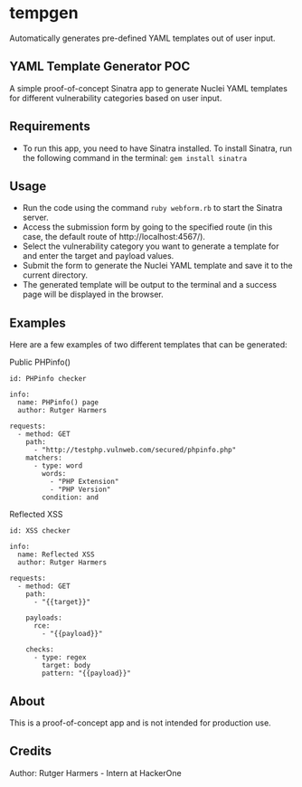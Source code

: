 # tempgen
Automatically generates pre-defined YAML templates out of user input.  

## YAML Template Generator POC
A simple proof-of-concept Sinatra app to generate Nuclei YAML templates for different vulnerability categories based on user input.

## Requirements
- To run this app, you need to have Sinatra installed. To install Sinatra, run the following command in the terminal:
```gem install sinatra```

## Usage
- Run the code using the command ```ruby webform.rb``` to start the Sinatra server.
- Access the submission form by going to the specified route (in this case, the default route of http://localhost:4567/).
- Select the vulnerability category you want to generate a template for and enter the target and payload values.
- Submit the form to generate the Nuclei YAML template and save it to the current directory.
- The generated template will be output to the terminal and a success page will be displayed in the browser.

## Examples
Here are a few examples of two different templates that can be generated:

Public PHPinfo()
```
id: PHPinfo checker

info:
  name: PHPinfo() page
  author: Rutger Harmers

requests:
  - method: GET
    path:
      - "http://testphp.vulnweb.com/secured/phpinfo.php"
    matchers:
      - type: word
        words:
          - "PHP Extension"
          - "PHP Version"
        condition: and
```

Reflected XSS
```
id: XSS checker

info:
  name: Reflected XSS
  author: Rutger Harmers

requests:
  - method: GET
    path:
      - "{{target}}"

    payloads:
      rce:
        - "{{payload}}"

    checks:
      - type: regex
        target: body
        pattern: "{{payload}}"
```

## About
This is a proof-of-concept app and is not intended for production use.

## Credits
Author: Rutger Harmers - Intern at HackerOne
